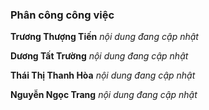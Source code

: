 ### Phân công công việc
**Trương Thượng Tiến**
*nội dung đang cập nhật*

**Dương Tất Trường**
*nội dung đang cập nhật*

**Thái Thị Thanh Hòa**
*nội dung đang cập nhật*

**Nguyễn Ngọc Trang**
*nội dung đang cập nhật*
